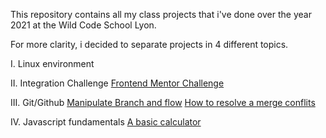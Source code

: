 This repository contains all my class projects that i've done over the year 2021 at the Wild Code School Lyon.

For more clarity, i decided to separate projects in 4 different topics.

I. Linux environment

II. Integration Challenge
[Frontend Mentor Challenge](https://github.com/Bachir-Ndiaye/crowdfunding-product-page-main)

III. Git/Github
[Manipulate Branch and flow](https://github.com/Bachir-Ndiaye/website-flow)
[How to resolve a merge conflits](https://github.com/Bachir-Ndiaye/merge-conflits)
  

IV. Javascript fundamentals
[A basic calculator](https://github.com/Bachir-Ndiaye/calculator-js)
  
